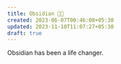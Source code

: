 ```yaml
---
title: Obsidian 🤘🏼
created: 2023-06-07T00:46:08+05:30
updated: 2023-11-10T11:07:27+05:30
draft: true
---
```


Obsidian has been a life changer. 

